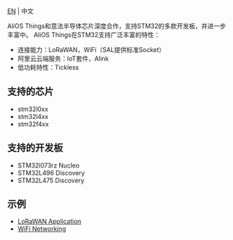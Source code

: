 [EN](STM32) | 中文

AliOS Things和意法半导体芯片深度合作，支持STM32的多款开发板，并进一步丰富中。
AliOS Things在STM32支持广泛丰富的特性：
- 连接能力：LoRaWAN，WiFi（SAL提供标准Socket）
- 阿里云云端服务：IoT套件，Alink
- 低功耗特性：Tickless

## 支持的芯片
- stm32l0xx
- stm32l4xx
- stm32f4xx

## 支持的开发板
- STM32l073rz Nucleo
- STM32L496 Discovery
- STM32L475 Discovery

## 示例
* [LoRaWAN Application](AliOS-Things-lorawanapp)
* [WiFi Networking](stm32-networking)


